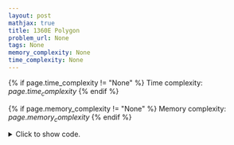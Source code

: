 ```yaml
---
layout: post
mathjax: true
title: 1360E Polygon
problem_url: None
tags: None
memory_complexity: None
time_complexity: None
---
```




{% if page.time_complexity != "None" %}
Time complexity: ${{ page.time_complexity }}$
{% endif %}

{% if page.memory_complexity != "None" %}
Memory complexity: ${{ page.memory_complexity }}$
{% endif %}

<details>
<summary>
<p style="display:inline">Click to show code.</p>
</summary>
```cpp
{% raw %}
using namespace std;
const int NMAX = 50;
int n;
bool bomb[NMAX][NMAX];
bool valid(int i, int j)
{
    if (i == n - 1 or j == n - 1)
        return true;
    return bomb[i + 1][j] or bomb[i][j + 1];
}
bool board_possible(void)
{
    for (int i = n - 1; i >= 0; --i)
    {
        for (int j = n - 1; j >= 0; --j)
        {
            if (bomb[i][j] and not valid(i, j))
                return false;
        }
    }
    return true;
}
int main(void)
{
    char c;
    int t;
    cin >> t;
    while (t--)
    {
        cin >> n;
        for (int i = 0; i < n; ++i)
        {
            for (int j = 0; j < n; ++j)
            {
                cin >> c;
                bomb[i][j] = c == '1';
            }
        }
        cout << (board_possible() ? "YES" : "NO") << endl;
    }
    return 0;
}

{% endraw %}
```
</details>

